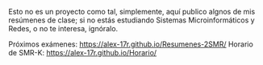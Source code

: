 Esto no es un proyecto como tal, simplemente, aquí publico algnos de mis resúmenes de clase; si no estás estudiando Sistemas Microinformáticos y Redes, o no te interesa, ignóralo.

Próximos exámenes: https://alex-17r.github.io/Resumenes-2SMR/
Horario de SMR-K: https://alex-17r.github.io/Horario/
